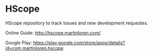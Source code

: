 # HScope
HScope repository to track Issues and new development requestes.

Online Guide: http://hscope.martinloren.com/

Google Play: https://play.google.com/store/apps/details?id=com.martinloren.hscope


